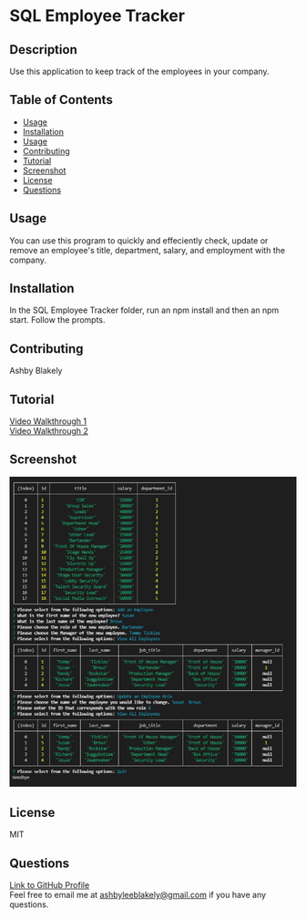 # SQL Employee Tracker
    
## Description
Use this application to keep track of the employees in your company.

## Table of Contents
- [Usage](#Usage)
- [Installation](#Installation)
- [Usage](#Usage)
- [Contributing](#Contributing)
- [Tutorial](#Tutorial)
- [Screenshot](#Screenshot)
- [License](#License)
- [Questions](#Questions)

## Usage
You can use this program to quickly and effeciently check, update or remove an employee's title, department, salary, and employment with the company. 

## Installation
In the SQL Employee Tracker folder, run an npm install and then an npm start. Follow the prompts. 

## Contributing 
Ashby Blakely 

## Tutorial
[Video Walkthrough 1](https://drive.google.com/file/d/1kcD7t4_jpOBWxFfCztnX9v0WKwCzNBjN/view?usp=sharing)<br/>
[Video Walkthrough 2](https://drive.google.com/file/d/1MV33VPGHaFHzLyctY7o9Na5PeREDqxC-/view?usp=sharing)

## Screenshot
![screenshot](./assets/sqlemployeetracker2.JPG)

## License
MIT

## Questions
[Link to GitHub Profile](https://github.com/AshbyLB)<br/>
Feel free to email me at ashbyleeblakely@gmail.com if you have any questions.

